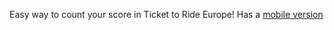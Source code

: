 Easy way to count your score in Ticket to Ride Europe!
Has a [mobile version](https://github.com/TatianaIvanovaW/ttr_app)
